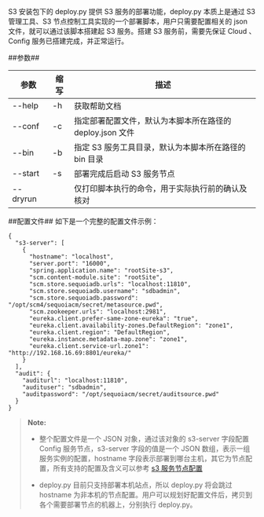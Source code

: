 S3 安装包下的 deploy.py 提供 S3 服务的部署功能，deploy.py 本质上是通过 S3 管理工具、S3 节点控制工具实现的一个部署脚本，用户只需要配置相关的 json 文件，就可以通过该脚本搭建起 S3 服务。搭建 S3 服务前，需要先保证 Cloud 、Config 服务已搭建完成，并正常运行。

##参数##

|参数      |缩写        |描述          |
|----------|-----------|--------------|
|--help    |-h         |获取帮助文档  |
|--conf    |-c         |指定部署配置文件，默认为本脚本所在路径的 deploy.json 文件|
|--bin     |-b         |指定 S3 服务工具目录，默认为本脚本所在路径的 bin 目录|
|--start   |-s         |部署完成后启动 S3 服务节点|
|--dryrun  |           |仅打印脚本执行的命令，用于实际执行前的确认及核对|

##配置文件##
如下是一个完整的配置文件示例：

```lang-javascript
{
  "s3-server": [
    {
      "hostname": "localhost",
      "server.port": "16000",
      "spring.application.name": "rootSite-s3",
      "scm.content-module.site": "rootSite",
      "scm.store.sequoiadb.urls": "localhost:11810",
      "scm.store.sequoiadb.username": "sdbadmin",
      "scm.store.sequoiadb.password": "/opt/scm4/sequoiacm/secret/metasource.pwd",
      "scm.zookeeper.urls": "localhost:2981",
      "eureka.client.prefer-same-zone-eureka": "true",
      "eureka.client.availability-zones.DefaultRegion": "zone1",
      "eureka.client.region": "DefaultRegion",
      "eureka.instance.metadata-map.zone": "zone1",
      "eureka.client.service-url.zone1": "http://192.168.16.69:8801/eureka/"
    }
  ],
  "audit": {
    "auditurl": "localhost:11810",
    "audituser": "sdbadmin",
    "auditpassword": "/opt/sequoiacm/secret/auditsource.pwd"
  }
}
```

>  **Note:**
>
>  * 整个配置文件是一个 JSON 对象，通过该对象的 s3-server 字段配置 Config 服务节点，s3-server 字段的值是一个 JSON 数组，表示一组服务实例的配置，hostname 字段表示部署到哪台主机，其它为节点配置，所有支持的配置及含义可以参考 [s3 服务节点配置][config]
>
>  * deploy.py 目前只支持部署本机站点，所以 deploy.py 将会跳过 hostname 为非本机的节点配置。用户可以规划好配置文件后，拷贝到各个需要部署节点的机器上，分别执行 deploy.py。

[config]:Maintainance/Node_Config/s3.md